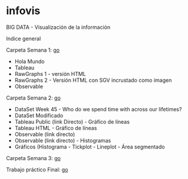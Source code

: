 # infovis
BIG DATA - Visualización de la información

Indice general 

Carpeta Semana 1: [go](https://github.com/laurita911/infovis/tree/main/s1)

* Hola Mundo
* Tableau
* RawGraphs 1 - versión HTML
* RawGraphs 2 - Versión HTML con SGV incrustado como imagen
* Observable

Carpeta Semana 2: [go](https://github.com/laurita911/infovis/tree/main/S2)

* DataSet Week 45 - Who do we spend time with across our lifetimes?
* DataSet Modificado
* Tableau Public (link Directo) - Gráfico de líneas
* Tableau HTML - Gráfico de líneas
* Observable (link directo)
* Observable (link directo) - Histogramas
* Gráficos (Histograma - Tickplot - Lineplot - Área segmentado

Carpeta Semana 3: [go](https://github.com/laurita911/infovis/tree/main/s3)

Trabajo práctico Final: [go](https://github.com/laurita911/infovis/tree/main/s4)
